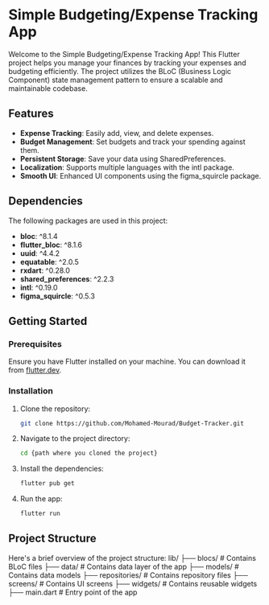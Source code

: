 # Simple Budgeting/Expense Tracking App

Welcome to the Simple Budgeting/Expense Tracking App! This Flutter project helps you manage your finances by tracking your expenses and budgeting efficiently. The project utilizes the BLoC (Business Logic Component) state management pattern to ensure a scalable and maintainable codebase.

## Features

- **Expense Tracking**: Easily add, view, and delete expenses.
- **Budget Management**: Set budgets and track your spending against them.
- **Persistent Storage**: Save your data using SharedPreferences.
- **Localization**: Supports multiple languages with the intl package.
- **Smooth UI**: Enhanced UI components using the figma_squircle package.

## Dependencies

The following packages are used in this project:

- **bloc**: ^8.1.4
- **flutter_bloc**: ^8.1.6
- **uuid**: ^4.4.2
- **equatable**: ^2.0.5
- **rxdart**: ^0.28.0
- **shared_preferences**: ^2.2.3
- **intl**: ^0.19.0
- **figma_squircle**: ^0.5.3

## Getting Started

### Prerequisites

Ensure you have Flutter installed on your machine. You can download it from [flutter.dev](https://flutter.dev/).

### Installation

1. Clone the repository:
   ```sh
   git clone https://github.com/Mohamed-Mourad/Budget-Tracker.git
   
2. Navigate to the project directory:
   ```sh
   cd {path where you cloned the project}
3. Install the dependencies:
   ```sh
   flutter pub get
   
4. Run the app:
   ```sh
   flutter run
   
## Project Structure

Here's a brief overview of the project structure:
lib/
├── blocs/               # Contains BLoC files
├── data/                # Contains data layer of the app
├── models/              # Contains data models
├── repositories/        # Contains repository files
├── screens/             # Contains UI screens
├── widgets/             # Contains reusable widgets
├── main.dart            # Entry point of the app

